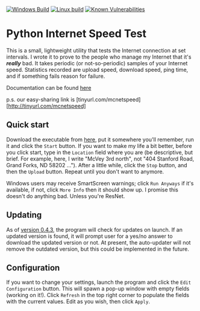 [![Windows Build](https://ci.appveyor.com/api/projects/status/4hcqenv1vwlb3qvr?svg=true)](https://ci.appveyor.com/project/mishaturnbull/pyspeedtest)
[![Linux build](https://travis-ci.org/mishaturnbull/PySpeedTest.svg?branch=master)](https://travis-ci.org/mishaturnbull/PySpeedTest.svg?branch=master)
[![Known Vulnerabilities](https://snyk.io/test/github/mishaturnbull/pyspeedtest/badge.svg?targetFile=requirements.txt)](https://snyk.io/test/github/mishaturnbull/pyspeedtest?targetFile=requirements.txt)


# Python Internet Speed Test

This is a small, lightweight utility that tests the Internet connection at set intervals.  I wrote it to prove to the people who manage my Internet that it's ***really*** bad.  It takes periodic (or not-so-periodic) samples of your Internet speed.  Statistics recorded are upload speed, download speed, ping time, and if something fails reason for failure.  

Documentation can be found [here][docs]

p.s. our easy-sharing link is [tinyurl.com/mcnetspeed][http://tinyurl.com/mcnetspeed]

## Quick start

Download the executable from [here][0], put it somewhere you'll remember, run it and click the `Start` button.  If you want to make my life a bit better, before you click start, type in the `Location` field where you are (be descriptive, but brief.  For example, here, I write "McVey 3rd north", not "404 Stanford Road, Grand Forks, ND 58202 ...").  After a little while, click the `Stop` button, and then the `Upload` button.  Repeat until you don't want to anymore.

Windows users may receive SmartScreen warnings; click `Run Anyways` if it's available, if not, click `More Info` then it should show up.  I promise this doesn't do anything bad.  Unless you're ResNet.

## Updating

As of [version 0.4.3][1], the program will check for updates on launch.  If an updated version is found, it will prompt user for a yes/no answer to download the updated version or not.  At present, the auto-updater will not remove the outdated version, but this could be implemented in the future.

## Configuration
If you want to change your settings, launch the program and click the `Edit Configuration` button.  This will spawn a pop-up window with empty fields (working on it!). Click `Refresh` in the top right corner to populate the fields with the current values.  Edit as you wish, then click `Apply`.  

[0]: https://github.com/mishaturnbull/PySpeedTest/releases	"Latest Release"
[1]: https://github.com/mishaturnbull/PySpeedTest/releases/v0.4.3	"Version 0.4.3"
[tinyurl.con/mcnetspeed]: tinyurl.com/mcnetspeed
[docs]: https://mishaturnbull.github.io/PySpeedTest/